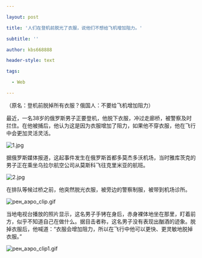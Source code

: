 ---
layout: post
title: '人们在登机前脱光了衣服，说他们不想给飞机增加阻力。'
subtitle: ''
author: kbs668888
header-style: text
tags:
  - Web
---
（原名：登机前脱掉所有衣服？俄国人：不要给飞机增加阻力）

最近，一名38岁的俄罗斯男子正要登机，他脱下衣服，冲过走廊桥，被警察及时拦住。在他被捕后，他认为这是因为衣服增加了阻力，如果他不穿衣服，他在飞行中会更加灵活灵活。

![1.jpg](http://crawl.ws.126.net/7dd35262d9f7b4bb6aa4467e18de7378.jpg)

据俄罗斯媒体报道，这起事件发生在俄罗斯首都多莫杰多沃机场，当时雅库茨克的男子正在乘坐乌拉尔航空公司从莫斯科飞往克里米亚的航班。

![2.jpg](http://crawl.ws.126.net/debcfeea679c54c81161c2e167cf8699.jpg)

在排队等候过桥之前，他突然脱光衣服，被旁边的警察制服，被带到机场诊所。

![рен_аэро_clip.gif](http://crawl.ws.126.net/0bc5841734a2ba584a18e721f29fb530.gif)

当地电视台播放的照片显示，这名男子手铐在身后，赤身裸体地坐在那里，盯着前方，似乎不知道自己在做什么。据目击者称，这名男子没有表现出酗酒的迹象。脱掉衣服后，他喊道：“衣服会增加阻力，所以在飞行中他可以更快、更灵敏地脱掉衣服。”

![рен_аэро_clip1.gif](http://crawl.ws.126.net/4d02d27d6f33e15ef0f7fe3b49d95934.gif)

